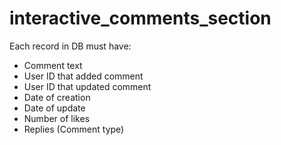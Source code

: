 # interactive_comments_section

Each record in DB must have:

- Comment text
- User ID that added comment
- User ID that updated comment
- Date of creation
- Date of update
- Number of likes
- Replies (Comment type)
